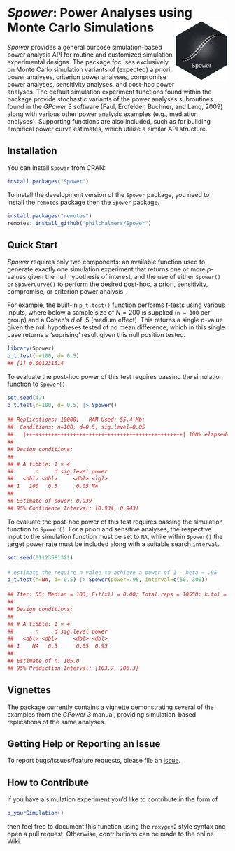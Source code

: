 
# *Spower*: Power Analyses using Monte Carlo Simulations <img src="inst/sticker/S.png" height="139" align="right"/>

*Spower* provides a general purpose simulation-based power analysis API
for routine and customized simulation experimental designs. The package
focuses exclusively on Monte Carlo simulation variants of (expected) a
priori power analyses, criterion power analyses, compromise power
analyses, sensitivity analyses, and post-hoc power analyses. The default
simulation experiment functions found within the package provide
stochastic variants of the power analyses subroutines found in the
*GPower* 3 software (Faul, Erdfelder, Buchner, and Lang, 2009) along
with various other power analysis examples (e.g., mediation analyses).
Supporting functions are also included, such as for building empirical
power curve estimates, which utilize a similar API structure.

## Installation

You can install `Spower` from CRAN:

``` r
install.packages("Spower")
```

To install the development version of the `Spower` package, you need to
install the `remotes` package then the `Spower` package.

``` r
install.packages("remotes")
remotes::install_github("philchalmers/Spower")
```

## Quick Start

*Spower* requires only two components: an available function used to
generate exactly one simulation experiment that returns one or more
*p*-values given the null hypothesis of interest, and the use of either
`Spower()` or `SpowerCurve()` to perform the desired post-hoc, a priori,
sensitivity, compromise, or criterion power analysis.

For example, the built-in `p_t.test()` function performs *t*-tests using
various inputs, where below a sample size of $N=200$ is supplied
(`n = 100` per group) and a Cohen’s $d$ of .5 (medium effect). This
returns a single $p$-value given the null hypotheses tested of no mean
difference, which in this single case returns a ‘suprising’ result given
this null position tested.

``` r
library(Spower)
p_t.test(n=100, d= 0.5)
## [1] 0.001231514
```

To evaluate the post-hoc power of this test requires passing the
simulation function to `Spower()`.

``` r
set.seed(42)
p_t.test(n=100, d= 0.5) |> Spower()

## Replications: 10000;   RAM Used: 55.4 Mb;   
##  Conditions: n=100, d=0.5, sig.level=0.05
##   |++++++++++++++++++++++++++++++++++++++++++++++++++| 100% elapsed=03s 
##
## Design conditions: 
##
## # A tibble: 1 × 4
##       n     d sig.level power
##   <dbl> <dbl>     <dbl> <lgl>
## 1   100   0.5      0.05 NA   
## 
## Estimate of power: 0.939
## 95% Confidence Interval: [0.934, 0.943]
```

To evaluate the post-hoc power of this test requires passing the
simulation function to `Spower()`. For a priori and sensitive analyses,
the respective input to the simulation function must be set to `NA`,
while within `Spower()` the target power rate must be included along
with a suitable search `interval`.

``` r
set.seed(01123581321)

# estimate the require n value to achieve a power of 1 - beta = .95 
p_t.test(n=NA, d= 0.5) |> Spower(power=.95, interval=c(50, 300))

## Iter: 55; Median = 103; E(f(x)) = 0.00; Total.reps = 10550; k.tol = 2; Pred = 104.7
##
## Design conditions: 
## 
## # A tibble: 1 × 4
##       n     d sig.level power
##   <dbl> <dbl>     <dbl> <dbl>
## 1    NA   0.5      0.05  0.95
## 
## Estimate of n: 105.0
## 95% Prediction Interval: [103.7, 106.3]
```

## Vignettes

The package currently contains a vignette demonstrating several of the
examples from the *GPower 3* manual, providing simulation-based
replications of the same analyses.

## Getting Help or Reporting an Issue

To report bugs/issues/feature requests, please file an
[issue](https://github.com/philchalmers/Spower/issues/).

## How to Contribute

If you have a simulation experiment you’d like to contribute in the form
of

``` r
p_yourSimulation()
```

then feel free to document this function using the `roxygen2` style
syntax and open a pull request. Otherwise, contributions can be made to
the online Wiki.
